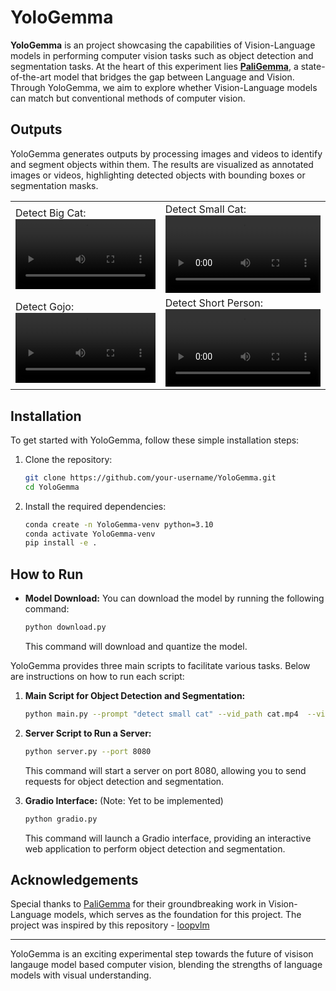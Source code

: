 # YoloGemma

**YoloGemma** is an project showcasing the capabilities of Vision-Language models in performing computer vision tasks such as object detection and segmentation tasks. At the heart of this experiment lies [**PaliGemma**](https://huggingface.co/google/paligemma-3b-mix-224), a state-of-the-art model that bridges the gap between Language and Vision. Through YoloGemma, we aim to explore whether Vision-Language models can match but conventional methods of computer vision.

## Outputs

YoloGemma generates outputs by processing images and videos to identify and segment objects within them. The results are visualized as annotated images or videos, highlighting detected objects with bounding boxes or segmentation masks.


<table>
    <tr>
        <td>
            Detect Big Cat:
            <video width=100% src="https://github.com/adithya-s-k/YoloGemma/assets/27956426/7647388d-4dff-4c15-b1a1-12c2be546c08">
            </td>
        <td>
            Detect Small Cat:
            <video width=100% src="https://github.com/adithya-s-k/YoloGemma/assets/27956426/3c912f39-4a14-407b-a0d3-59f917ddf413">
        </td>
    </tr>
    <tr>
        <td>
            Detect Gojo:
            <video width=100% src="https://github.com/adithya-s-k/YoloGemma/assets/27956426/1fe68517-0705-47b2-a32b-c574a5c6756f">
        </td>
        </td>
        <td>
            Detect Short Person:
            <video width=100% src="https://github.com/adithya-s-k/YoloGemma/assets/27956426/5766b75d-4b9a-4a0b-8228-57d2b866b550">
        </td>
    </tr>
</table>

## Installation

To get started with YoloGemma, follow these simple installation steps:

1. Clone the repository:
    ```bash
    git clone https://github.com/your-username/YoloGemma.git
    cd YoloGemma
    ```

2. Install the required dependencies:
    ```bash
    conda create -n YoloGemma-venv python=3.10
    conda activate YoloGemma-venv
    pip install -e .
    ```
## How to Run

- **Model Download:** You can download the model by running the following command:
    ```bash
    python download.py
    ```
    This command will download and quantize the model.

YoloGemma provides three main scripts to facilitate various tasks. Below are instructions on how to run each script:

1. **Main Script for Object Detection and Segmentation:**
    ```bash
    python main.py --prompt "detect small cat" --vid_path cat.mp4  --vid_start 0 --vid_end 5
    ```

2. **Server Script to Run a Server:**
    ```bash
    python server.py --port 8080
    ```
    This command will start a server on port 8080, allowing you to send requests for object detection and segmentation.

    
3. **Gradio Interface:**
    (Note: Yet to be implemented)
    ```bash
    python gradio.py
    ```
    This command will launch a Gradio interface, providing an interactive web application to perform object detection and segmentation.


## Acknowledgements

Special thanks to [PaliGemma](https://huggingface.co/blog/paligemma) for their groundbreaking work in Vision-Language models, which serves as the foundation for this project.
The project was inspired by this repository - [loopvlm](https://github.com/sumo43/loopvlm)

---

YoloGemma is an exciting experimental step towards the future of visison langauge model based computer vision, blending the strengths of language models with visual understanding.
